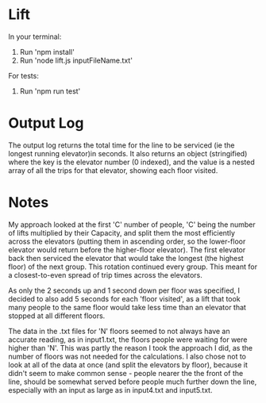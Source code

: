 # Lift

In your terminal:

1.  Run 'npm install'
2.  Run 'node lift.js inputFileName.txt'

For tests:

1.  Run 'npm run test'

# Output Log

The output log returns the total time for the line to be serviced (ie the longest running elevator)in seconds.
It also returns an object (stringified) where the key is the elevator number (0 indexed), and the value is a nested array of all the trips for that elevator, showing each floor visited.

# Notes

My approach looked at the first 'C' number of people, 'C' being the number of lifts multiplied by their Capacity, and split them the most efficiently across the elevators (putting them in ascending order, so the lower-floor elevator would return before the higher-floor elevator). The first elevator back then serviced the elevator that would take the longest (the highest floor) of the next group. This rotation continued every group. This meant for a closest-to-even spread of trip times across the elevators.

As only the 2 seconds up and 1 second down per floor was specified, I decided to also add 5 seconds for each 'floor visited', as a lift that took many people to the same floor would take less time than an elevator that stopped at all different floors.

The data in the .txt files for 'N' floors seemed to not always have an accurate reading, as in input1.txt, the floors people were waiting for were higher than 'N'. This was partly the reason I took the approach I did, as the number of floors was not needed for the calculations.
I also chose not to look at all of the data at once (and split the elevators by floor), because it didn't seem to make common sense - people nearer the the front of the line, should be somewhat served before people much further down the line, especially with an input as large as in input4.txt and input5.txt.
